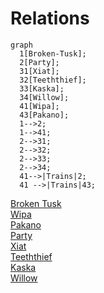 # Relations

```mermaid
graph
  1[Broken-Tusk];
  2[Party];
  31[Xiat];
  32[Teeththief];
  33[Kaska];
  34[Willow];
  41[Wipa];
  43[Pakano];
  1-->2;
  1-->41;
  2-->31;
  2-->32;
  2-->33;
  2-->34;
  41-->|Trains|2;
  41 -->|Trains|43;
```


[Broken Tusk](../Backstory/Organizations/Broken-Tusk.md)  
[Wipa](../Backstory/NPCs/Broken-Tusk/Wipa.md)  
[Pakano](../Backstory/NPCs/Broken-Tusk/Pakano.md)  
[Party](../Backstory/Organizations/Party.md)  
[Xiat](../Backstory/Party-Members/Xiat.md)  
[Teeththief](../Backstory/Party-Members/Teeththief.md)  
[Kaska](../Backstory/Party-Members/Kaska.md)  
[Willow](../Backstory/Party-Members/Willow.md)  